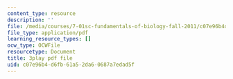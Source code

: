 ```yaml
---
content_type: resource
description: ''
file: /media/courses/7-01sc-fundamentals-of-biology-fall-2011/c07e96b4d6fb61a52da60687a7edad5f_pJDHi91yAaE.pdf
file_type: application/pdf
learning_resource_types: []
ocw_type: OCWFile
resourcetype: Document
title: 3play pdf file
uid: c07e96b4-d6fb-61a5-2da6-0687a7edad5f
---
```

